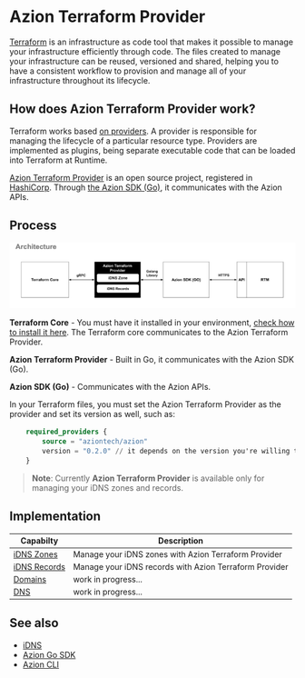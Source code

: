 # Azion Terraform Provider

[Terraform](https://developer.hashicorp.com/terraform/docs) is an infrastructure as code tool that makes it possible to manage your infrastructure efficiently through code. The files created to manage your infrastructure can be reused, versioned and shared, helping you to have a consistent workflow to provision and manage all of your infrastructure throughout its lifecycle.

## How does Azion Terraform Provider work?

Terraform works based [on providers](https://developer.hashicorp.com/terraform/registry/providers). A provider is responsible for managing the lifecycle of a particular resource type. Providers are implemented as plugins, being separate executable code that can be loaded into Terraform at Runtime.

[Azion Terraform Provider](https://github.com/aziontech/terraform-provider-azion) is an open source project, registered in [HashiCorp](https://www.hashicorp.com/). Through [the Azion SDK (Go)](https://github.com/aziontech/azionapi-go-sdk), it communicates with the Azion APIs.


## Process

![azionterraformprovider](./arch.png "workflow")

**Terraform Core** - You must have it installed in your environment, [check how to install it here](https://developer.hashicorp.com/terraform/downloads). The Terraform core communicates to the Azion Terraform Provider.

**Azion Terraform Provider** - Built in Go, it communicates with the Azion SDK (Go).

**Azion SDK (Go)** - Communicates with the Azion APIs.

In your Terraform files, you must set the Azion Terraform Provider as the provider and set its version as well, such as: 

```terraform
    required_providers {
        source = "aziontech/azion"
        version = "0.2.0" // it depends on the version you're willing to use.
    }
```

>**Note**: Currently **Azion Terraform Provider** is available only for managing your iDNS zones and records.

## Implementation

| Capabilty | Description   |
|---|---|
|  [iDNS Zones](https://github.com/gabriel-azion/terraform/blob/main/guide-zone.md) | Manage your iDNS zones with Azion Terraform Provider  |
|  [iDNS Records]() | Manage your iDNS records with Azion Terraform Provider  |
|  [Domains]() | work in progress...  |
|  [DNS ]() | work in progress...  |

## See also

- [iDNS]()
- [Azion Go SDK]()
- [Azion CLI]()
